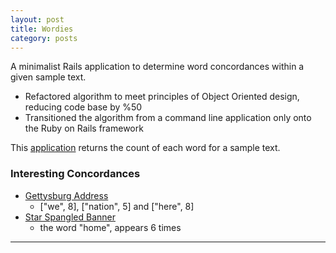 ```yaml
---
layout: post
title: Wordies
category: posts
---
```


A minimalist Rails application to determine word concordances within a given sample text.  

+ Refactored algorithm to meet principles of Object Oriented design, reducing code base by %50
+ Transitioned the algorithm from a command line application only onto the Ruby on Rails framework

This [application][application] returns the count of each word for a sample text.  

### Interesting Concordances  
  * [Gettysburg Address][Gettysburg Address]
    * ["we", 8], ["nation", 5] and ["here", 8]
  * [Star Spangled Banner][Star Spangled Banner]  
    * the word "home", appears 6 times  
  
---
[Gettysburg Address]: https://en.wikipedia.org/wiki/Gettysburg_Address
[Star Spangled Banner]: https://en.wikipedia.org/wiki/The_Star-Spangled_Banner
[application]: http://wordies.herokuapp.com/